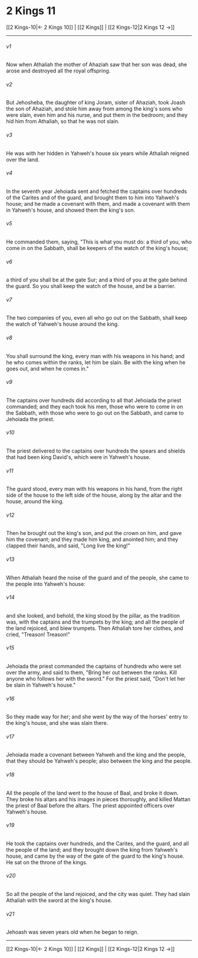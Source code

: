 # 2 Kings 11

[[2 Kings-10|← 2 Kings 10]] | [[2 Kings]] | [[2 Kings-12|2 Kings 12 →]]
***



###### v1 
Now when Athaliah the mother of Ahaziah saw that her son was dead, she arose and destroyed all the royal offspring. 

###### v2 
But Jehosheba, the daughter of king Joram, sister of Ahaziah, took Joash the son of Ahaziah, and stole him away from among the king's sons who were slain, even him and his nurse, and put them in the bedroom; and they hid him from Athaliah, so that he was not slain. 

###### v3 
He was with her hidden in Yahweh's house six years while Athaliah reigned over the land. 

###### v4 
In the seventh year Jehoiada sent and fetched the captains over hundreds of the Carites and of the guard, and brought them to him into Yahweh's house; and he made a covenant with them, and made a covenant with them in Yahweh's house, and showed them the king's son. 

###### v5 
He commanded them, saying, "This is what you must do: a third of you, who come in on the Sabbath, shall be keepers of the watch of the king's house; 

###### v6 
a third of you shall be at the gate Sur; and a third of you at the gate behind the guard. So you shall keep the watch of the house, and be a barrier. 

###### v7 
The two companies of you, even all who go out on the Sabbath, shall keep the watch of Yahweh's house around the king. 

###### v8 
You shall surround the king, every man with his weapons in his hand; and he who comes within the ranks, let him be slain. Be with the king when he goes out, and when he comes in." 

###### v9 
The captains over hundreds did according to all that Jehoiada the priest commanded; and they each took his men, those who were to come in on the Sabbath, with those who were to go out on the Sabbath, and came to Jehoiada the priest. 

###### v10 
The priest delivered to the captains over hundreds the spears and shields that had been king David's, which were in Yahweh's house. 

###### v11 
The guard stood, every man with his weapons in his hand, from the right side of the house to the left side of the house, along by the altar and the house, around the king. 

###### v12 
Then he brought out the king's son, and put the crown on him, and gave him the covenant; and they made him king, and anointed him; and they clapped their hands, and said, "Long live the king!" 

###### v13 
When Athaliah heard the noise of the guard and of the people, she came to the people into Yahweh's house: 

###### v14 
and she looked, and behold, the king stood by the pillar, as the tradition was, with the captains and the trumpets by the king; and all the people of the land rejoiced, and blew trumpets. Then Athaliah tore her clothes, and cried, "Treason! Treason!" 

###### v15 
Jehoiada the priest commanded the captains of hundreds who were set over the army, and said to them, "Bring her out between the ranks. Kill anyone who follows her with the sword." For the priest said, "Don't let her be slain in Yahweh's house." 

###### v16 
So they made way for her; and she went by the way of the horses' entry to the king's house, and she was slain there. 

###### v17 
Jehoiada made a covenant between Yahweh and the king and the people, that they should be Yahweh's people; also between the king and the people. 

###### v18 
All the people of the land went to the house of Baal, and broke it down. They broke his altars and his images in pieces thoroughly, and killed Mattan the priest of Baal before the altars. The priest appointed officers over Yahweh's house. 

###### v19 
He took the captains over hundreds, and the Carites, and the guard, and all the people of the land; and they brought down the king from Yahweh's house, and came by the way of the gate of the guard to the king's house. He sat on the throne of the kings. 

###### v20 
So all the people of the land rejoiced, and the city was quiet. They had slain Athaliah with the sword at the king's house. 

###### v21 
Jehoash was seven years old when he began to reign.

***
[[2 Kings-10|← 2 Kings 10]] | [[2 Kings]] | [[2 Kings-12|2 Kings 12 →]]
